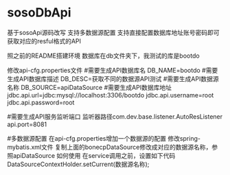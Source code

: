 # sosoDbApi
基于sosoApi源码改写
支持多数据源配置
支持直接配置数据库地址账号密码即可获取对应的resful格式的API

照之前的README搭建环境
数据库在db文件夹下，我测试的库是bootdo

修改api-cfg.properties文件
#需要生成API数据库名
DB_NAME=bootdo
#需要生成API数据库描述
DB_DESC=获取不同的数据源API测试
#需要生成API数据源名称
DB_SOURCE=apiDataSource
#需要生成API数据库地址
jdbc.api.url=jdbc:mysql://localhost:3306/bootdo
jdbc.api.username=root
jdbc.api.password=root

#需要生成API服务监听端口
监听器路径com.dev.base.listener.AutoResListener
api.port=8081

#多数据源配置
在api-cfg.properties增加一个数据源的配置
修改spring-mybatis.xml文件
复制上面的bonecpDataSource修改成对应的数据源名称，参照apiDataSource
如何使用
在service调用之前，设置如下代码
DataSourceContextHolder.setCurrent(数据源名称);



